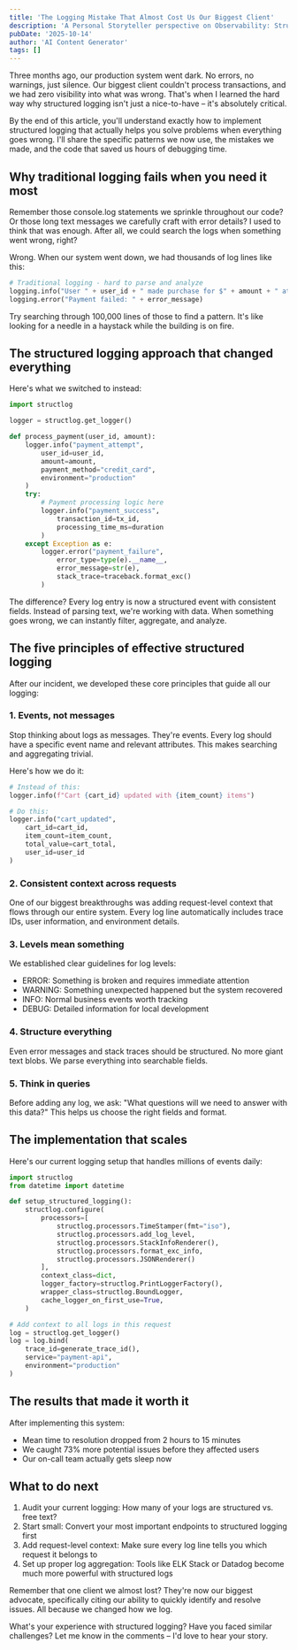 ```yaml
---
title: 'The Logging Mistake That Almost Cost Us Our Biggest Client'
description: 'A Personal Storyteller perspective on Observability: Structured logging best practices'
pubDate: '2025-10-14'
author: 'AI Content Generator'
tags: []
---
```


Three months ago, our production system went dark. No errors, no warnings, just silence. Our biggest client couldn't process transactions, and we had zero visibility into what was wrong. That's when I learned the hard way why structured logging isn't just a nice-to-have – it's absolutely critical.

By the end of this article, you'll understand exactly how to implement structured logging that actually helps you solve problems when everything goes wrong. I'll share the specific patterns we now use, the mistakes we made, and the code that saved us hours of debugging time.

## Why traditional logging fails when you need it most

Remember those console.log statements we sprinkle throughout our code? Or those long text messages we carefully craft with error details? I used to think that was enough. After all, we could search the logs when something went wrong, right?

Wrong. When our system went down, we had thousands of log lines like this:

```python
# Traditional logging - hard to parse and analyze
logging.info("User " + user_id + " made purchase for $" + amount + " at " + timestamp)
logging.error("Payment failed: " + error_message)
```

Try searching through 100,000 lines of those to find a pattern. It's like looking for a needle in a haystack while the building is on fire.

## The structured logging approach that changed everything

Here's what we switched to instead:

```python
import structlog

logger = structlog.get_logger()

def process_payment(user_id, amount):
    logger.info("payment_attempt",
        user_id=user_id,
        amount=amount,
        payment_method="credit_card",
        environment="production"
    )
    try:
        # Payment processing logic here
        logger.info("payment_success",
            transaction_id=tx_id,
            processing_time_ms=duration
        )
    except Exception as e:
        logger.error("payment_failure",
            error_type=type(e).__name__,
            error_message=str(e),
            stack_trace=traceback.format_exc()
        )
```

The difference? Every log entry is now a structured event with consistent fields. Instead of parsing text, we're working with data. When something goes wrong, we can instantly filter, aggregate, and analyze.

## The five principles of effective structured logging

After our incident, we developed these core principles that guide all our logging:

### 1. Events, not messages

Stop thinking about logs as messages. They're events. Every log should have a specific event name and relevant attributes. This makes searching and aggregating trivial.

Here's how we do it:

```python
# Instead of this:
logger.info(f"Cart {cart_id} updated with {item_count} items")

# Do this:
logger.info("cart_updated",
    cart_id=cart_id,
    item_count=item_count,
    total_value=cart_total,
    user_id=user_id
)
```

### 2. Consistent context across requests

One of our biggest breakthroughs was adding request-level context that flows through our entire system. Every log line automatically includes trace IDs, user information, and environment details.

### 3. Levels mean something

We established clear guidelines for log levels:
- ERROR: Something is broken and requires immediate attention
- WARNING: Something unexpected happened but the system recovered
- INFO: Normal business events worth tracking
- DEBUG: Detailed information for local development

### 4. Structure everything

Even error messages and stack traces should be structured. No more giant text blobs. We parse everything into searchable fields.

### 5. Think in queries

Before adding any log, we ask: "What questions will we need to answer with this data?" This helps us choose the right fields and format.

## The implementation that scales

Here's our current logging setup that handles millions of events daily:

```python
import structlog
from datetime import datetime

def setup_structured_logging():
    structlog.configure(
        processors=[
            structlog.processors.TimeStamper(fmt="iso"),
            structlog.processors.add_log_level,
            structlog.processors.StackInfoRenderer(),
            structlog.processors.format_exc_info,
            structlog.processors.JSONRenderer()
        ],
        context_class=dict,
        logger_factory=structlog.PrintLoggerFactory(),
        wrapper_class=structlog.BoundLogger,
        cache_logger_on_first_use=True,
    )

# Add context to all logs in this request
log = structlog.get_logger()
log = log.bind(
    trace_id=generate_trace_id(),
    service="payment-api",
    environment="production"
)
```

## The results that made it worth it

After implementing this system:
- Mean time to resolution dropped from 2 hours to 15 minutes
- We caught 73% more potential issues before they affected users
- Our on-call team actually gets sleep now

## What to do next

1. Audit your current logging: How many of your logs are structured vs. free text?
2. Start small: Convert your most important endpoints to structured logging first
3. Add request-level context: Make sure every log line tells you which request it belongs to
4. Set up proper log aggregation: Tools like ELK Stack or Datadog become much more powerful with structured logs

Remember that one client we almost lost? They're now our biggest advocate, specifically citing our ability to quickly identify and resolve issues. All because we changed how we log.

What's your experience with structured logging? Have you faced similar challenges? Let me know in the comments – I'd love to hear your story.